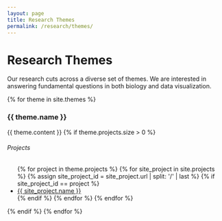 ```yaml
---
layout: page
title: Research Themes
permalink: /research/themes/
---
```

# Research Themes

<p class="usa-font-lead">Our research cuts across a diverse set of themes. We are interested in answering fundamental questions in both biology and data visualization.</p>

{% for theme in site.themes %}
### {{ theme.name }}
{{ theme.content }}
{% if theme.projects.size > 0 %}
<h6>Projects</h6>
<ul>
{% for project in theme.projects %}
{% for site_project in site.projects %}
{% assign site_project_id = site_project.url | split: '/' | last %}
{% if site_project_id == project %}
<li><a href="{{ site_project.url }}">{{ site_project.name }}</a></li>
{% endif %}
{% endfor %}
{% endfor %}
</ul>
{% endif %}
{% endfor %}
